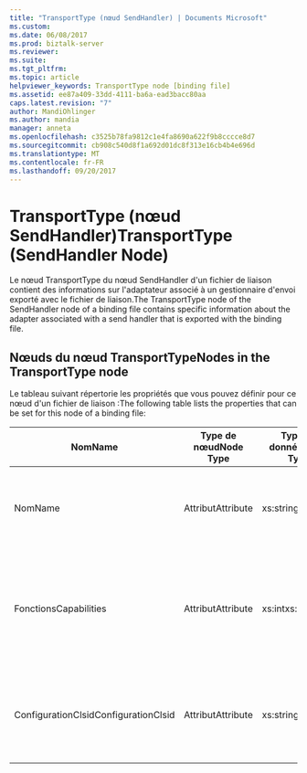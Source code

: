 ```yaml
---
title: "TransportType (nœud SendHandler) | Documents Microsoft"
ms.custom: 
ms.date: 06/08/2017
ms.prod: biztalk-server
ms.reviewer: 
ms.suite: 
ms.tgt_pltfrm: 
ms.topic: article
helpviewer_keywords: TransportType node [binding file]
ms.assetid: ee87a409-33dd-4111-ba6a-ead3bacc80aa
caps.latest.revision: "7"
author: MandiOhlinger
ms.author: mandia
manager: anneta
ms.openlocfilehash: c3525b78fa9812c1e4fa8690a622f9b8cccce8d7
ms.sourcegitcommit: cb908c540d8f1a692d01dc8f313e16cb4b4e696d
ms.translationtype: MT
ms.contentlocale: fr-FR
ms.lasthandoff: 09/20/2017
---
```

# <a name="transporttype-sendhandler-node"></a><span data-ttu-id="19e25-102">TransportType (nœud SendHandler)</span><span class="sxs-lookup"><span data-stu-id="19e25-102">TransportType (SendHandler Node)</span></span>
<span data-ttu-id="19e25-103">Le nœud TransportType du nœud SendHandler d'un fichier de liaison contient des informations sur l'adaptateur associé à un gestionnaire d'envoi exporté avec le fichier de liaison.</span><span class="sxs-lookup"><span data-stu-id="19e25-103">The TransportType node of the SendHandler node of a binding file contains specific information about the adapter associated with a send handler that is exported with the binding file.</span></span>  
  
## <a name="nodes-in-the-transporttype-node"></a><span data-ttu-id="19e25-104">Nœuds du nœud TransportType</span><span class="sxs-lookup"><span data-stu-id="19e25-104">Nodes in the TransportType node</span></span>  
 <span data-ttu-id="19e25-105">Le tableau suivant répertorie les propriétés que vous pouvez définir pour ce nœud d'un fichier de liaison :</span><span class="sxs-lookup"><span data-stu-id="19e25-105">The following table lists the properties that can be set for this node of a binding file:</span></span>  
  
|<span data-ttu-id="19e25-106">**Nom**</span><span class="sxs-lookup"><span data-stu-id="19e25-106">**Name**</span></span>|<span data-ttu-id="19e25-107">**Type de nœud**</span><span class="sxs-lookup"><span data-stu-id="19e25-107">**Node Type**</span></span>|<span data-ttu-id="19e25-108">**Type de données**</span><span class="sxs-lookup"><span data-stu-id="19e25-108">**Data Type**</span></span>|<span data-ttu-id="19e25-109">**Description**</span><span class="sxs-lookup"><span data-stu-id="19e25-109">**Description**</span></span>|<span data-ttu-id="19e25-110">**Restrictions**</span><span class="sxs-lookup"><span data-stu-id="19e25-110">**Restrictions**</span></span>|<span data-ttu-id="19e25-111">**Commentaires**</span><span class="sxs-lookup"><span data-stu-id="19e25-111">**Comments**</span></span>|  
|--------------|-------------------|-------------------|---------------------|----------------------|------------------|  
|<span data-ttu-id="19e25-112">Nom</span><span class="sxs-lookup"><span data-stu-id="19e25-112">Name</span></span>|<span data-ttu-id="19e25-113">Attribut</span><span class="sxs-lookup"><span data-stu-id="19e25-113">Attribute</span></span>|<span data-ttu-id="19e25-114">xs:string</span><span class="sxs-lookup"><span data-stu-id="19e25-114">xs:string</span></span>|<span data-ttu-id="19e25-115">Spécifie le nom de l'adaptateur associé au gestionnaire d'envoi.</span><span class="sxs-lookup"><span data-stu-id="19e25-115">Specifies the name of the adapter associated with the send handler.</span></span>|<span data-ttu-id="19e25-116">Facultatif</span><span class="sxs-lookup"><span data-stu-id="19e25-116">Not required</span></span>|<span data-ttu-id="19e25-117">Valeur par défaut : vide</span><span class="sxs-lookup"><span data-stu-id="19e25-117">Default value: empty</span></span>|  
|<span data-ttu-id="19e25-118">Fonctions</span><span class="sxs-lookup"><span data-stu-id="19e25-118">Capabilities</span></span>|<span data-ttu-id="19e25-119">Attribut</span><span class="sxs-lookup"><span data-stu-id="19e25-119">Attribute</span></span>|<span data-ttu-id="19e25-120">xs:int</span><span class="sxs-lookup"><span data-stu-id="19e25-120">xs:int</span></span>|<span data-ttu-id="19e25-121">Spécifie les fonctions de l'adaptateur associé au gestionnaire d'envoi.</span><span class="sxs-lookup"><span data-stu-id="19e25-121">Specifies the capabilities of the adapter associated with the send handler.</span></span>|<span data-ttu-id="19e25-122">Requis</span><span class="sxs-lookup"><span data-stu-id="19e25-122">Required</span></span>|<span data-ttu-id="19e25-123">Valeur par défaut : Aucun</span><span class="sxs-lookup"><span data-stu-id="19e25-123">Default value: none</span></span><br /><br /> <span data-ttu-id="19e25-124">Les valeurs possibles sont celles qui sont disponibles dans l'énumération [Microsoft.BizTalk.ExplorerOM.Capabilities](http://msdn.microsoft.com/library/microsoft.biztalk.explorerom.capabilities.aspx) .</span><span class="sxs-lookup"><span data-stu-id="19e25-124">Possible values include those available in the [Microsoft.BizTalk.ExplorerOM.Capabilities](http://msdn.microsoft.com/library/microsoft.biztalk.explorerom.capabilities.aspx) enumeration.</span></span>|  
|<span data-ttu-id="19e25-125">ConfigurationClsid</span><span class="sxs-lookup"><span data-stu-id="19e25-125">ConfigurationClsid</span></span>|<span data-ttu-id="19e25-126">Attribut</span><span class="sxs-lookup"><span data-stu-id="19e25-126">Attribute</span></span>|<span data-ttu-id="19e25-127">xs:string</span><span class="sxs-lookup"><span data-stu-id="19e25-127">xs:string</span></span>|<span data-ttu-id="19e25-128">Spécifie le GUID de configuration de l'adaptateur associé au gestionnaire d'envoi.</span><span class="sxs-lookup"><span data-stu-id="19e25-128">Specifies the configuration GUID of the adapter associated with the send handler.</span></span>|<span data-ttu-id="19e25-129">Facultatif</span><span class="sxs-lookup"><span data-stu-id="19e25-129">Not required</span></span>|<span data-ttu-id="19e25-130">Valeur par défaut : vide</span><span class="sxs-lookup"><span data-stu-id="19e25-130">Default value: empty</span></span>|